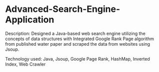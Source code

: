 # Advanced-Search-Engine-Application

Description: Designed a Java-based web search engine utilizing the concepts of data structures with Integrated Google Rank Page algorithm from published water paper and scraped the data from websites using Jsoup.

Technology used: Java, Jsoup, Google Page Rank, HashMap, Inverted Index, Web Crawler

